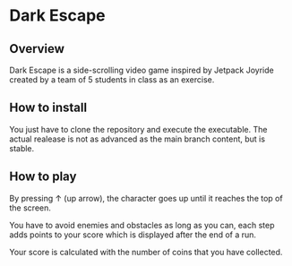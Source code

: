# Dark Escape

## Overview

Dark Escape is a side-scrolling video game inspired by Jetpack Joyride created by a team of 5 students in class as an exercise.

## How to install

You just have to clone the repository and execute the executable.
The actual realease is not as advanced as the main branch content, but is stable.

## How to play

By pressing ↑ (up arrow), the character goes up until it reaches the top of the screen. 

You have to avoid enemies and obstacles as long as you can, each step adds points to your score which is displayed after the end of a run.

Your score is calculated with the number of coins that you have collected.
